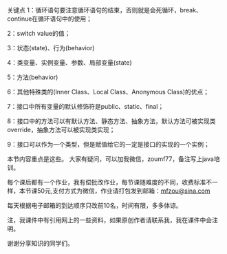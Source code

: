 关键点
1：循环语句要注意循环语句的结束，否则就是会死循环，break、continue在循环语句中的使用；

2：switch value的值；

3：状态(state)、行为(behavior)

4：类变量、实例变量、参数、局部变量(state)

5：方法(behavior)

6：其他特殊类的(Inner Class、Local Class、Anonymous Class)的优点；

7：接口中所有变量的默认修饰符是public、static、final；

8：接口中的方法可以有默认方法、静态方法、抽象方法，默认方法可被实现类override，抽象方法可以被实现类实现；

9：接口可以作为一个类型，但是赋值给它的一定是接口的实现的一个实例；

本节内容重点是这些。 大家有疑问，可以加我微信，zoumf77，备注写上java培训。

每个课后都有一个作业，我有偿批改作业，每节课随难度的不同，收费标准不一样，本节课50元,支付方式为微信，作业请打包发到邮箱：mfzou@sina.com

每天根据电子邮箱的到达顺序只改前10名，时间有限，多多体谅。

注，我课件中有引用网上的一些资料，如果原创作者请联系我，我在课件中会注明。

谢谢分享知识的同学们。
